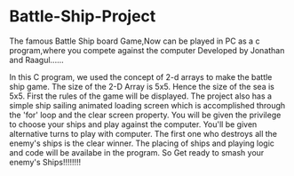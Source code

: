 # Battle-Ship-Project
The famous Battle Ship board Game,Now  can be played in PC as a c program,where you compete against the computer
Developed by Jonathan and Raagul......




In this C program, we used the concept of 2-d arrays to make the battle ship game.
The size of the 2-D Array is 5x5. Hence the size of the sea is 5x5.
First the rules of the game will be displayed.
The project also has a simple ship sailing animated loading screen which is accomplished through the 'for' loop and the clear screen property.
You will be given the privilege to choose your ships and play against the computer.
You'll be given alternative turns to play with computer.
The first one who destroys all the enemy's ships is the clear winner.
The placing of ships and playing logic and code will be availabe in the program.
So Get ready to smash your enemy's Ships!!!!!!!!
